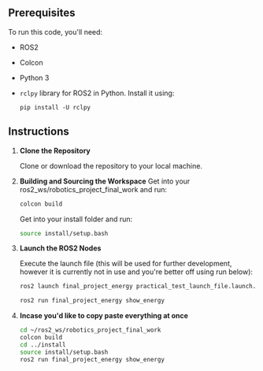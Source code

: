 ## Prerequisites

To run this code, you'll need:

- ROS2
- Colcon
- Python 3
- `rclpy` library for ROS2 in Python. Install it using:

    ```
    pip install -U rclpy
    ```

## Instructions

1. **Clone the Repository**

    Clone or download the repository to your local machine.

2. **Building and Sourcing the Workspace**
    Get into your ros2_ws/robotics_project_final_work and run:
    ```bash
    colcon build
    ```
    Get into your install folder and run:
    ```bash
    source install/setup.bash
    ```

3. **Launch the ROS2 Nodes**

    Execute the launch file (this will be used for further development, however it is currently not in use and you're better off using run below):

    ```bash
    ros2 launch final_project_energy practical_test_launch_file.launch.py
    ```

    ```bash
    ros2 run final_project_energy show_energy
    ```

4. **Incase you'd like to copy paste everything at once**

    ```bash
    cd ~/ros2_ws/robotics_project_final_work
    colcon build
    cd ../install
    source install/setup.bash
    ros2 run final_project_energy show_energy
    ```